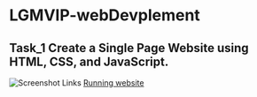# LGMVIP-webDevplement

## Task_1  Create a Single Page Website using HTML, CSS, and JavaScript.
![Screenshot](https://user-images.githubusercontent.com/70509500/130544469-d9b8c6ef-ff39-44b9-b53f-6d26a4f56d01.png)
Links [Running website](https://6123b7deaa396409e9ceb91f--condescending-joliot-a1b83a.netlify.app/ "Running website")
